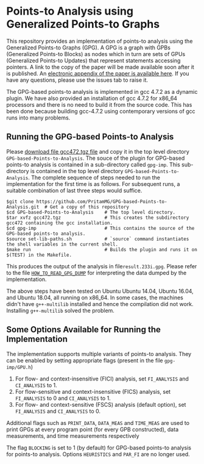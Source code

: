 Points-to Analysis using Generalized Points-to Graphs
======================================================
This repository provides an implementation of points-to analysis using the Generalized Points-to Graphs (GPG). A GPG is a graph with GPBs (Generalized Points-to Blocks) as nodes which in turn are sets of GPUs (Generalized Points-to Updates) that represent statements accessing pointers. A link to the copy of the paper will be made available soon after it is published. An [electronic appendix of the paper is available here](appendix-gpg-pta-v4.pdf). If you have any questions, please use the issues tab to raise it.

The GPG-based points-to analysis is implemented in gcc 4.7.2 as a dynamic plugin. We have also provided an installation of gcc 4.7.2 for x86_64 processors and there is no need to build it from the source code. This has been done because building gcc-4.7.2 using contemporary versions of gcc runs into many problems. 


Running the GPG-based Points-to Analysis
----------------------------------------
Please [download file gcc472.tgz file](https://tinyurl.com/y3l3aeek) and copy it in the top level directory `GPG-based-Points-to-Analysis`. The souce of the plugin for GPG-based points-to analysis is contained in a sub-directory called `gpg-imp`. This sub-directory is contained in the top level directory `GPG-based-Points-to-Analysis`. The complete sequence of steps needed to run the implementation for the first time is as follows. For subsequent runs, a suitable combination of last three steps would suffice.

    $git clone https://github.com/PritamMG/GPG-based-Points-to-Analysis.git  # Get a copy of this repository
    $cd GPG-based-Points-to-Analysis    # The top level directory.
    $tar xvfz gcc472.tgz                # This creates the subdirectory gcc472 containing the gcc installation.
    $cd gpg-imp                         # This contains the source of the GPG-based points-to analysis.
    $source set-lib-paths.sh            # `source` command instantiates the shell variables in the current shell.
    $make run                           # Builds the plugin and runs it on $(TEST) in the Makefile.
    

This produces the output of the analysis in file`result.233i.gpg`. Please refer to the file [`HOW_TO_READ_GPG_DUMP`](HOW_TO_READ_GPG_DUMP.md) for interpreting the data dumped by the implementation.

The above steps have been tested on Ubuntu Ubuntu 14.04, Ubuntu 16.04, and Ubuntu 18.04, all running on x86_64. In some cases, the machines didn't have `g++-multilib` installed and hence the compilation did not work. Installing `g++-multilib` solved the problem.

Some Options Available for Running the Implementation
------------------------------------------------------

The implementation supports multiple variants of points-to analysis. They can be enabled by setting appropriate flags (present in the file `gpg-imp/GPU.h`)

1. For flow- and context-insensitive (FICI) analysis, set `FI_ANALYSIS` and `CI_ANALYSIS` to 1.
2. For flow-sensitive and context-insensitive (FICS) analysis, set `FI_ANALYSIS` to 0 and `CI_ANALYSIS` to 1.
3. For flow- and context-sensitive (FSCS) analysis (default option), set `FI_ANALYSIS` and `CI_ANALYSIS` to 0.

Additional flags such as `PRINT_DATA`, `DATA_MEAS` and `TIME_MEAS` are used to print GPGs at every program point (for every GPB constructed), data measurements, and time measurements respectively

The flag `BLOCKING` is set to 1 (by default) for GPG-based points-to analysis for points-to analysis. Options `HEURISTICS` and `PAR_FI` are no longer used.
